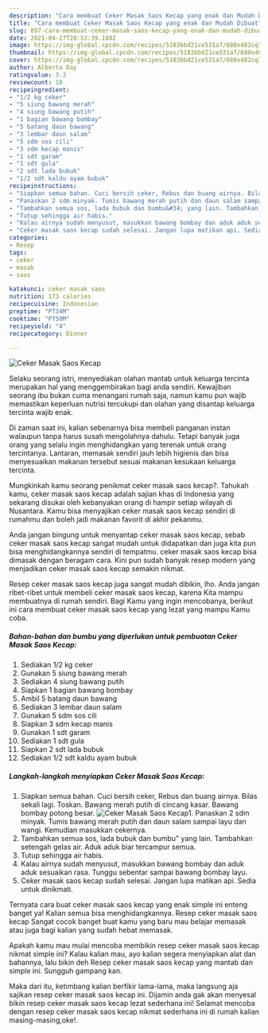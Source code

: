 ```yaml
---
description: "Cara membuat Ceker Masak Saos Kecap yang enak dan Mudah Dibuat"
title: "Cara membuat Ceker Masak Saos Kecap yang enak dan Mudah Dibuat"
slug: 897-cara-membuat-ceker-masak-saos-kecap-yang-enak-dan-mudah-dibuat
date: 2021-04-27T20:53:39.188Z
image: https://img-global.cpcdn.com/recipes/5183bbd21ce531a7/680x482cq70/ceker-masak-saos-kecap-foto-resep-utama.jpg
thumbnail: https://img-global.cpcdn.com/recipes/5183bbd21ce531a7/680x482cq70/ceker-masak-saos-kecap-foto-resep-utama.jpg
cover: https://img-global.cpcdn.com/recipes/5183bbd21ce531a7/680x482cq70/ceker-masak-saos-kecap-foto-resep-utama.jpg
author: Alberta Day
ratingvalue: 3.3
reviewcount: 10
recipeingredient:
- "1/2 kg ceker"
- "5 siung bawang merah"
- "4 siung bawang putih"
- "1 bagian bawang bombay"
- "5 batang daun bawang"
- "3 lembar daun salam"
- "5 sdm sos cili"
- "3 sdm kecap manis"
- "1 sdt garam"
- "1 sdt gula"
- "2 sdt lada bubuk"
- "1/2 sdt kaldu ayam bubuk"
recipeinstructions:
- "Siapkan semua bahan. Cuci bersih ceker, Rebus dan buang airnya. Bilas sekali lagi. Toskan. Bawang merah putih di cincang kasar. Bawang bombay potong besar."
- "Panaskan 2 sdm minyak. Tumis bawang merah putih dan daun salam sampai layu dan wangi. Kemudian masukkan cekernya."
- "Tambahkan semua sos, lada bubuk dan bumbu&#34; yang lain. Tambahkan setengah gelas air. Aduk aduk biar tercampur semua."
- "Tutup sehingga air habis."
- "Kalau airnya sudah menyusut, masukkan bawang bombay dan aduk aduk sesuaikan rasa. Tunggu sebentar sampai bawang bombay layu."
- "Ceker masak saos kecap sudah selesai. Jangan lupa matikan api. Sedia untuk dinikmati."
categories:
- Resep
tags:
- ceker
- masak
- saos

katakunci: ceker masak saos 
nutrition: 173 calories
recipecuisine: Indonesian
preptime: "PT34M"
cooktime: "PT50M"
recipeyield: "4"
recipecategory: Dinner

---
```



![Ceker Masak Saos Kecap](https://img-global.cpcdn.com/recipes/5183bbd21ce531a7/680x482cq70/ceker-masak-saos-kecap-foto-resep-utama.jpg)

Selaku seorang istri, menyediakan olahan mantab untuk keluarga tercinta merupakan hal yang menggembirakan bagi anda sendiri. Kewajiban seorang ibu bukan cuma menangani rumah saja, namun kamu pun wajib memastikan keperluan nutrisi tercukupi dan olahan yang disantap keluarga tercinta wajib enak.

Di zaman  saat ini, kalian sebenarnya bisa membeli panganan instan walaupun tanpa harus susah mengolahnya dahulu. Tetapi banyak juga orang yang selalu ingin menghidangkan yang terenak untuk orang tercintanya. Lantaran, memasak sendiri jauh lebih higienis dan bisa menyesuaikan makanan tersebut sesuai makanan kesukaan keluarga tercinta. 



Mungkinkah kamu seorang penikmat ceker masak saos kecap?. Tahukah kamu, ceker masak saos kecap adalah sajian khas di Indonesia yang sekarang disukai oleh kebanyakan orang di hampir setiap wilayah di Nusantara. Kamu bisa menyajikan ceker masak saos kecap sendiri di rumahmu dan boleh jadi makanan favorit di akhir pekanmu.

Anda jangan bingung untuk menyantap ceker masak saos kecap, sebab ceker masak saos kecap sangat mudah untuk didapatkan dan juga kita pun bisa menghidangkannya sendiri di tempatmu. ceker masak saos kecap bisa dimasak dengan beragam cara. Kini pun sudah banyak resep modern yang menjadikan ceker masak saos kecap semakin nikmat.

Resep ceker masak saos kecap juga sangat mudah dibikin, lho. Anda jangan ribet-ribet untuk membeli ceker masak saos kecap, karena Kita mampu membuatnya di rumah sendiri. Bagi Kamu yang ingin mencobanya, berikut ini cara membuat ceker masak saos kecap yang lezat yang mampu Kamu coba.

<!--inarticleads1-->

##### Bahan-bahan dan bumbu yang diperlukan untuk pembuatan Ceker Masak Saos Kecap:

1. Sediakan 1/2 kg ceker
1. Gunakan 5 siung bawang merah
1. Sediakan 4 siung bawang putih
1. Siapkan 1 bagian bawang bombay
1. Ambil 5 batang daun bawang
1. Sediakan 3 lembar daun salam
1. Gunakan 5 sdm sos cili
1. Siapkan 3 sdm kecap manis
1. Gunakan 1 sdt garam
1. Sediakan 1 sdt gula
1. Siapkan 2 sdt lada bubuk
1. Sediakan 1/2 sdt kaldu ayam bubuk




<!--inarticleads2-->

##### Langkah-langkah menyiapkan Ceker Masak Saos Kecap:

1. Siapkan semua bahan. Cuci bersih ceker, Rebus dan buang airnya. Bilas sekali lagi. Toskan. Bawang merah putih di cincang kasar. Bawang bombay potong besar.
<img src="https://img-global.cpcdn.com/steps/57478dcd21078297/160x128cq70/ceker-masak-saos-kecap-langkah-memasak-1-foto.jpg" alt="Ceker Masak Saos Kecap">1. Panaskan 2 sdm minyak. Tumis bawang merah putih dan daun salam sampai layu dan wangi. Kemudian masukkan cekernya.
1. Tambahkan semua sos, lada bubuk dan bumbu&#34; yang lain. Tambahkan setengah gelas air. Aduk aduk biar tercampur semua.
1. Tutup sehingga air habis.
1. Kalau airnya sudah menyusut, masukkan bawang bombay dan aduk aduk sesuaikan rasa. Tunggu sebentar sampai bawang bombay layu.
1. Ceker masak saos kecap sudah selesai. Jangan lupa matikan api. Sedia untuk dinikmati.




Ternyata cara buat ceker masak saos kecap yang enak simple ini enteng banget ya! Kalian semua bisa menghidangkannya. Resep ceker masak saos kecap Sangat cocok banget buat kamu yang baru mau belajar memasak atau juga bagi kalian yang sudah hebat memasak.

Apakah kamu mau mulai mencoba membikin resep ceker masak saos kecap nikmat simple ini? Kalau kalian mau, ayo kalian segera menyiapkan alat dan bahannya, lalu bikin deh Resep ceker masak saos kecap yang mantab dan simple ini. Sungguh gampang kan. 

Maka dari itu, ketimbang kalian berfikir lama-lama, maka langsung aja sajikan resep ceker masak saos kecap ini. Dijamin anda gak akan menyesal bikin resep ceker masak saos kecap lezat sederhana ini! Selamat mencoba dengan resep ceker masak saos kecap nikmat sederhana ini di rumah kalian masing-masing,oke!.

